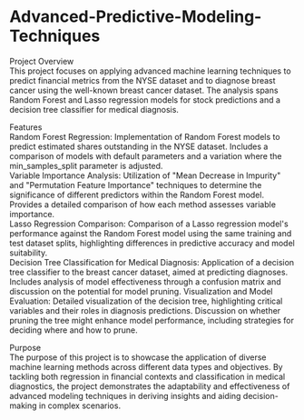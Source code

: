 # Advanced-Predictive-Modeling-Techniques
Project Overview  
This project focuses on applying advanced machine learning techniques to predict financial metrics from the NYSE dataset and to diagnose breast cancer using the well-known breast cancer dataset. The analysis spans Random Forest and Lasso regression models for stock predictions and a decision tree classifier for medical diagnosis.  

Features  
Random Forest Regression: Implementation of Random Forest models to predict estimated shares outstanding in the NYSE dataset. Includes a comparison of models with default parameters and a variation where the min_samples_split parameter is adjusted.  
Variable Importance Analysis: Utilization of "Mean Decrease in Impurity" and "Permutation Feature Importance" techniques to determine the significance of different predictors within the Random Forest model. Provides a detailed comparison of how each method assesses variable importance.  
Lasso Regression Comparison: Comparison of a Lasso regression model's performance against the Random Forest model using the same training and test dataset splits, highlighting differences in predictive accuracy and model suitability.  
Decision Tree Classification for Medical Diagnosis: Application of a decision tree classifier to the breast cancer dataset, aimed at predicting diagnoses. Includes analysis of model effectiveness through a confusion matrix and discussion on the potential for model pruning.
Visualization and Model Evaluation: Detailed visualization of the decision tree, highlighting critical variables and their roles in diagnosis predictions. Discussion on whether pruning the tree might enhance model performance, including strategies for deciding where and how to prune.  

Purpose  
The purpose of this project is to showcase the application of diverse machine learning methods across different data types and objectives. By tackling both regression in financial contexts and classification in medical diagnostics, the project demonstrates the adaptability and effectiveness of advanced modeling techniques in deriving insights and aiding decision-making in complex scenarios.  
